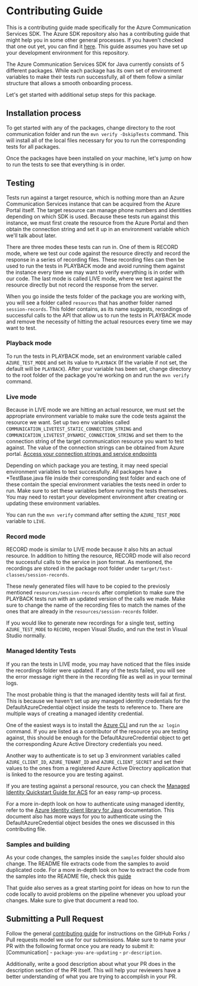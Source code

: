 # Contributing Guide

This is a contributing guide made specifically for the Azure Communication Services SDK. The Azure SDK repository also has a contributing guide that might help you in some other general processes. If you haven't checked that one out yet, you can find it [here](https://github.com/Azure/azure-sdk-for-java/blob/master/CONTRIBUTING.md). This guide assumes you have set up your development environment for this repository.

The Azure Communication Services SDK for Java currently consists of 5 different packages. While each package has its own set of environment variables to make their tests run successfully, all of them follow a similar structure that allows a smooth onboarding process.

Let's get started with additional setup steps for this package.

## Installation process

To get started with any of the packages, change directory to the root communication folder and run the `mvn verify -DskipTests` command. This will install all of the local files necessary for you to run the corresponding tests for all packages. 

Once the packages have been installed on your machine, let's jump on how to run the tests to see that everything is in order.

## Testing

Tests run against a target resource, which is nothing more than an Azure Communication Services instance that can be acquired from the Azure Portal itself. The target resource can manage phone numbers and identities depending on which SDK is used. Because these tests run against this instance, we must first create the resource from the Azure Portal and then obtain the connection string and set it up in an environment variable which we'll talk about later. 

There are three modes these tests can run in. One of them is RECORD mode, where we test our code against the resource directly and record the response in a series of recording files. These recording files can then be used to run the tests in PLAYBACK mode and avoid running them against the instance every time we may want to verify everything is in order with our code. The last mode is called LIVE mode, where we test against the resource directly but not record the response from the server.

When you go inside the tests folder of the package you are working with, you will see a folder called `resources` that has another folder named `session-records`. This folder contains, as its name suggests, recordings of successful calls to the API that allow us to run the tests in PLAYBACK mode and remove the necessity of hitting the actual resources every time we may want to test.

### Playback mode

To run the tests in PLAYBACK mode, set an environment variable called `AZURE_TEST_MODE` and set its value to `PLAYBACK` (If the variable if not set, the default will be `PLAYBACK`). After your variable has been set, change directory to the root folder of the package you're working on and run the `mvn verify` command.

### Live mode

Because in LIVE mode we are hitting an actual resource, we must set the appropriate environment variable to make sure the code tests against the resource we want. Set up two env variables called `COMMUNICATION_LIVETEST_STATIC_CONNECTION_STRING` and `COMMUNICATION_LIVETEST_DYNAMIC_CONNECTION_STRING` and set them to the connection string of the target communication resource you want to test against. The value of the connection strings can be obtained from Azure portal. [Access your connection strings and service endpoints](https://docs.microsoft.com/azure/communication-services/quickstarts/create-communication-resource?tabs=windows&pivots=platform-azp)

Depending on which package you are testing, it may need special environment variables to test successfully. All packages have a *TestBase.java file inside their corresponding test folder and each one of these contain the special environment variables the tests need in order to run. Make sure to set these variables before running the tests themselves. You may need to restart your development environment after creating or updating these environment variables.

You can run the `mvn verify` command after setting the `AZURE_TEST_MODE` variable to `LIVE`.

### Record mode

RECORD mode is similar to LIVE mode because it also hits an actual resource. In addition to hitting the resource, RECORD mode will also record the successful calls to the service in json format. As mentioned, the recordings are stored in the package root folder under `target/test-classes/session-records`.

These newly generated files will have to be copied to the previosly mentioned `resources/session-records` after completion to make sure the PLAYBACK tests run with an updated version of the calls we made. Make sure to change the name of the recording files to match the names of the ones that are already in the `resources/session-records` folder. 

If you would like to generate new recordings for a single test, setting `AZURE_TEST_MODE` to `RECORD`, reopen Visual Studio, and run the test in Visual Studio normally.
### Managed Identity Tests

If you ran the tests in LIVE mode, you may have noticed that the files inside the recordings folder were updated. If any of the tests failed, you will see the error message right there in the recording file as well as in your terminal logs.

The most probable thing is that the managed identity tests will fail at first. This is because we haven't set up any managed identity credentials for the DefaultAzureCredential object inside the tests to reference to. There are multiple ways of creating a managed identity credential.

One of the easiest ways is to install the [Azure CLI](https://docs.microsoft.com/cli/azure/install-azure-cli) and run the `az login` command. If you are listed as a contributor of the resource you are testing against, this should be enough for the DefaultAzureCredential object to get the corresponding Azure Active Directory credentials you need.

Another way to authenticate is to set up 3 environment variables called `AZURE_CLIENT_ID`, `AZURE_TENANT_ID` and `AZURE_CLIENT_SECRET` and set their values to the ones from a registered Azure Active Directory application that is linked to the resource you are testing against.

If you are testing against a personal resource, you can check the [Managed Identity Quickstart Guide for ACS](https://docs.microsoft.com/azure/communication-services/quickstarts/managed-identity-from-cli) for an easy ramp-up process.

For a more in-depth look on how to authenticate using managed identity, refer to the [Azure Identity client library for Java](https://docs.microsoft.com/java/api/overview/azure/identity-readme) documentation. This document also has more ways for you to authenticate using the DefaultAzureCredential object besides the ones we discussed in this contributing file.

### Samples and building

As your code changes, the samples inside the `samples` folder should also change. The README file extracts code from the samples to avoid duplicated code. For a more in-depth look on how to extract the code from the samples into the README file, check this [guide](https://github.com/Azure/azure-sdk-for-java/wiki/Building#code-snippets-in-readme)

That guide also serves as a great starting point for ideas on how to run the code locally to avoid problems on the pipeline whenever you upload your changes. Make sure to give that document a read too.

## Submitting a Pull Request

Follow the general [contributing guide](https://github.com/Azure/azure-sdk-for-java/blob/master/CONTRIBUTING.md) for instructions on the GitHub Forks / Pull requests model we use for our submissions. Make sure to name your PR with the following format once you are ready to submit it: [Communication] - `package-you-are-updating` - `pr-description`.

Additionally, write a good description about what your PR does in the description section of the PR itself. This will help your reviewers have a better understanding of what you are trying to accomplish in your PR.
